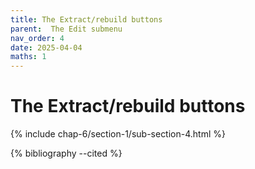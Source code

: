 ```yaml
---
title: The Extract/rebuild buttons
parent:  The Edit submenu
nav_order: 4
date: 2025-04-04
maths: 1
---
```


# The Extract/rebuild buttons

{% include chap-6/section-1/sub-section-4.html %}

{% bibliography --cited %}

